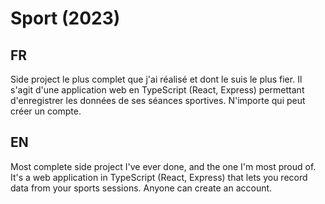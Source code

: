 # Sport (2023)

## FR

Side project le plus complet que j'ai réalisé et dont le suis le plus fier. Il s'agit d'une application web en TypeScript (React, Express) permettant d'enregistrer les données de ses séances sportives. N'importe qui peut créer un compte.

## EN

Most complete side project I've ever done, and the one I'm most proud of. It's a web application in TypeScript (React, Express) that lets you record data from your sports sessions. Anyone can create an account.